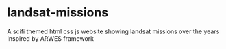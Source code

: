 # landsat-missions


A scifi themed html css js website showing landsat missions over the years
Inspired by ARWES framework
